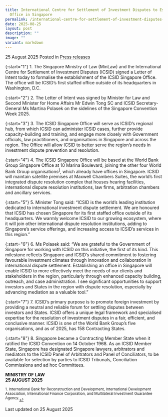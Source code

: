 ```yaml
---
title: International Centre for Settlement of Investment Disputes to Establish
  Office in Singapore
permalink: /international-centre-for-settlement-of-investment-disputes-to-establish-office-in-singapore/
date: 2025-08-25
layout: post
description: ""
image: ""
variant: markdown
---
```

25 August 2025 Posted in [Press releases](/news/press-releases)

{:start="1"}
1.&nbsp;The Singapore Ministry of Law (MinLaw) and the International Centre for Settlement of Investment Disputes (ICSID) signed a Letter of Intent today to formalise the establishment of the ICSID Singapore Office. The office will be ICSID’s first staffed office outside of its headquarters in Washington, D.C.

{:start="2"}
2.&nbsp;The Letter of Intent was signed by Minister for Law and Second Minister for Home Affairs Mr Edwin Tong SC and ICSID Secretary-General Ms Martina Polasek on the sidelines of the Singapore Convention Week 2025.

{:start="3"}
3.&nbsp;The ICSID Singapore Office will serve as ICSID’s regional hub, from which ICSID can administer ICSID cases, further provide capacity-building and training, and engage more closely with Government officials, law practitioners, and organisations in Singapore and across the region. The Office will allow ICSID to better serve the region’s needs in investment dispute prevention and resolution.

{:start="4"}
4.&nbsp;The ICSID Singapore Office will be based at the World Bank Group Singapore Office at 10 Marina Boulevard, joining the other four World Bank Group organisations<sup><a href="#fn1" id="ref1">1</a></sup>, which already have offices in Singapore. ICSID will maintain satellite premises at Maxwell Chambers Suites, the world’s first integrated dispute resolution complex that houses hearing facilities, international dispute resolution institutions, law firms, arbitration chambers and ancillary services.

{:start="5"}
5.&nbsp;Minister Tong said: “ICSID is the world’s leading institution dedicated to international investment dispute settlement. We are honoured that ICSID has chosen Singapore for its first staffed office outside of its headquarters. We warmly welcome ICSID to our growing ecosystem, where it will join other international dispute resolution institutions, adding to Singapore’s service offerings, and increasing access to ICSID’s services in this region.”

{:start="6"}
6.&nbsp;Ms Polasek said: “We are grateful to the Government of Singapore for working with ICSID on this initiative, the first of its kind. This milestone reflects Singapore and ICSID’s shared commitment to fostering favourable investment climates through innovation and collaboration in international dispute settlement. Establishing an office in Singapore will enable ICSID to more effectively meet the needs of our clients and stakeholders in the region, particularly through enhanced capacity building, outreach, and case administration. I see significant opportunities to support investors and States in the region with dispute resolution, especially by advancing mediation as a valuable tool.”

{:start="7"}
7.&nbsp;ICSID’s primary purpose is to promote foreign investment by providing a neutral and reliable forum for settling disputes between investors and States. ICSID offers a unique legal framework and specialised expertise for the resolution of investment disputes in a fair, efficient, and conclusive manner. ICSID is one of the World Bank Group’s five organisations, and as of 2025, has 158 Contracting States.

{:start="8"}
8.&nbsp;Singapore became a Contracting Member State when it ratified the ICSID Convention on 14 October 1968. As an ICSID Member State, Singapore has designated Singapore lawyers, arbitrators and mediators to the ICSID Panel of Arbitrators and Panel of Conciliators, to be available for selection by parties to ICSID Tribunals, Conciliation Commissions and ad hoc Committees. 

<b>MINISTRY OF LAW</b><br>
<b>25 AUGUST 2025</b>

<p></p><p><sup id="fn1">1.&nbsp;International Bank for Reconstruction and Development, International Development Association,  International Finance Corporation, and Multilateral Investment Guarantee Agency.</sup><a href="#ref1" title="Jump back to footnote 1 in the text." style="font-size: 12px">↩</a></p>

<p class="right-side-updated">Last updated on 25 August 2025</p>
